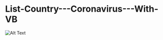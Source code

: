 # List-Country---Coronavirus---With-VB
![Alt Text](https://media.giphy.com/media/vFKqnCdLPNOKc/giphy.gif)
